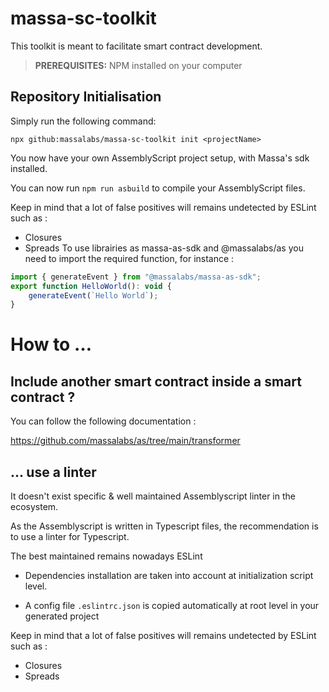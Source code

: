 # massa-sc-toolkit

This toolkit is meant to facilitate smart contract development.

> **PREREQUISITES:** NPM installed on your computer

## Repository Initialisation

Simply run the following command:

```shell
npx github:massalabs/massa-sc-toolkit init <projectName>
```

You now have your own AssemblyScript project setup, with Massa's sdk installed.

You can now run `npm run asbuild` to compile your AssemblyScript files.

Keep in mind that a lot of false positives will remains undetected by ESLint such as :

-   Closures
-   Spreads
    To use librairies as massa-as-sdk and @massalabs/as you need to import the required function, for instance :

```jsx
import { generateEvent } from "@massalabs/massa-as-sdk";
export function HelloWorld(): void {
    generateEvent(`Hello World`);
}
```

# How to …

## Include another smart contract inside a smart contract ?

You can follow the following documentation :

https://github.com/massalabs/as/tree/main/transformer

###

## ... use a linter

It doesn't exist specific & well maintained Assemblyscript linter in the ecosystem.

As the Assemblyscript is written in Typescript files, the recommendation is to use a linter for Typescript.

The best maintained remains nowadays ESLint

-   Dependencies installation are taken into account at initialization script level.

-   A config file `.eslintrc.json` is copied automatically at root level in your generated project

Keep in mind that a lot of false positives will remains undetected by ESLint such as :

-   Closures
-   Spreads
